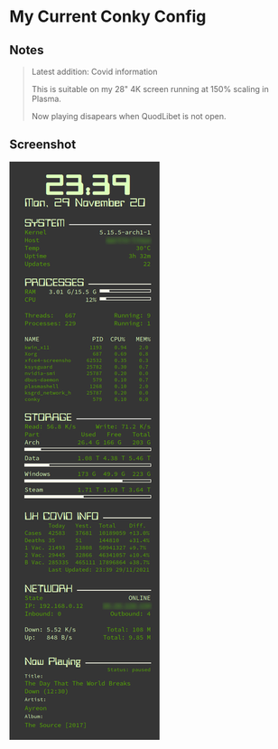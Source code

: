 # My Current Conky Config

## Notes
>Latest addition: Covid information
>
>This is suitable on my 28" 4K screen running at 150% scaling in Plasma. 
>
>Now playing disapears when QuodLibet is not open.

## Screenshot
![img](Screenshot.jpg)